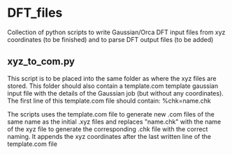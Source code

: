 # DFT_files

Collection of python scripts to write Gaussian/Orca DFT input files from xyz coordinates (to be finished) and to parse DFT output files (to be added)

## xyz_to_com.py 

This script is to be placed into the same folder as where the xyz files are stored.
This folder should also contain a template.com template gaussian input file with the details of the Gaussian job (but without any coordinates).
The first line of this template.com file should contain: %chk=name.chk

The scripts uses the template.com file to generate new .com files of the same name as the initial .xyz files and replaces "name.chk" with the name of the xyz file to generate the corresponding .chk file with the correct naming. It appends the xyz coordinates after the last written line of the template.com file

